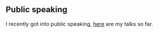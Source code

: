 ## Public speaking

I recently got into public speaking, [here](https://github.com/nicoonguitar/talks) are my talks so far.
